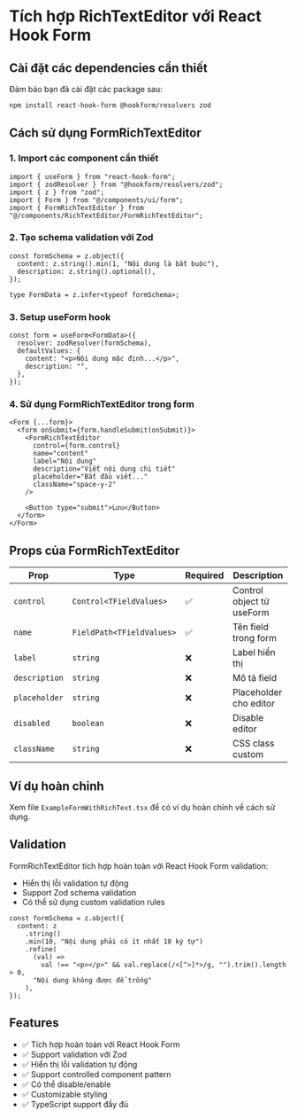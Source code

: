 # Tích hợp RichTextEditor với React Hook Form

## Cài đặt các dependencies cần thiết

Đảm bảo bạn đã cài đặt các package sau:

```bash
npm install react-hook-form @hookform/resolvers zod
```

## Cách sử dụng FormRichTextEditor

### 1. Import các component cần thiết

```tsx
import { useForm } from "react-hook-form";
import { zodResolver } from "@hookform/resolvers/zod";
import { z } from "zod";
import { Form } from "@/components/ui/form";
import { FormRichTextEditor } from "@/components/RichTextEditor/FormRichTextEditor";
```

### 2. Tạo schema validation với Zod

```tsx
const formSchema = z.object({
  content: z.string().min(1, "Nội dung là bắt buộc"),
  description: z.string().optional(),
});

type FormData = z.infer<typeof formSchema>;
```

### 3. Setup useForm hook

```tsx
const form = useForm<FormData>({
  resolver: zodResolver(formSchema),
  defaultValues: {
    content: "<p>Nội dung mặc định...</p>",
    description: "",
  },
});
```

### 4. Sử dụng FormRichTextEditor trong form

```tsx
<Form {...form}>
  <form onSubmit={form.handleSubmit(onSubmit)}>
    <FormRichTextEditor
      control={form.control}
      name="content"
      label="Nội dung"
      description="Viết nội dung chi tiết"
      placeholder="Bắt đầu viết..."
      className="space-y-2"
    />

    <Button type="submit">Lưu</Button>
  </form>
</Form>
```

## Props của FormRichTextEditor

| Prop          | Type                      | Required | Description               |
| ------------- | ------------------------- | -------- | ------------------------- |
| `control`     | `Control<TFieldValues>`   | ✅       | Control object từ useForm |
| `name`        | `FieldPath<TFieldValues>` | ✅       | Tên field trong form      |
| `label`       | `string`                  | ❌       | Label hiển thị            |
| `description` | `string`                  | ❌       | Mô tả field               |
| `placeholder` | `string`                  | ❌       | Placeholder cho editor    |
| `disabled`    | `boolean`                 | ❌       | Disable editor            |
| `className`   | `string`                  | ❌       | CSS class custom          |

## Ví dụ hoàn chỉnh

Xem file `ExampleFormWithRichText.tsx` để có ví dụ hoàn chỉnh về cách sử dụng.

## Validation

FormRichTextEditor tích hợp hoàn toàn với React Hook Form validation:

- Hiển thị lỗi validation tự động
- Support Zod schema validation
- Có thể sử dụng custom validation rules

```tsx
const formSchema = z.object({
  content: z
    .string()
    .min(10, "Nội dung phải có ít nhất 10 ký tự")
    .refine(
      (val) =>
        val !== "<p></p>" && val.replace(/<[^>]*>/g, "").trim().length > 0,
      "Nội dung không được để trống"
    ),
});
```

## Features

- ✅ Tích hợp hoàn toàn với React Hook Form
- ✅ Support validation với Zod
- ✅ Hiển thị lỗi validation tự động
- ✅ Support controlled component pattern
- ✅ Có thể disable/enable
- ✅ Customizable styling
- ✅ TypeScript support đầy đủ
